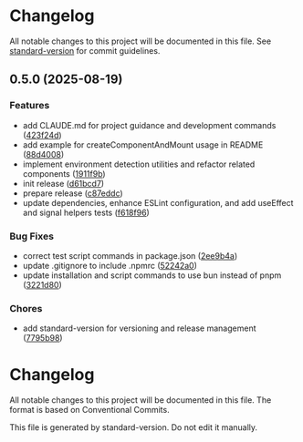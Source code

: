 # Changelog

All notable changes to this project will be documented in this file. See [standard-version](https://github.com/conventional-changelog/standard-version) for commit guidelines.

## 0.5.0 (2025-08-19)


### Features

* add CLAUDE.md for project guidance and development commands ([423f24d](https://github.com/beardcoder/simple-components/commit/423f24da79948e2d87b040e7e89167ac402bfa4e))
* add example for createComponentAndMount usage in README ([88d4008](https://github.com/beardcoder/simple-components/commit/88d40083b00377028e8f521a6bd25eac6366953f))
* implement environment detection utilities and refactor related components ([1911f9b](https://github.com/beardcoder/simple-components/commit/1911f9b6946994dd0a2f74a37cd9af2b494a9db0))
* init release ([d61bcd7](https://github.com/beardcoder/simple-components/commit/d61bcd7a66869c3235380d8bf0f377292ea4abca))
* prepare release ([c87eddc](https://github.com/beardcoder/simple-components/commit/c87eddc6f44b98e26dfc66b1e1bf90ee55623014))
* update dependencies, enhance ESLint configuration, and add useEffect and signal helpers tests ([f618f96](https://github.com/beardcoder/simple-components/commit/f618f96c0b34fd9ebeae631af4a8222a189a740a))


### Bug Fixes

* correct test script commands in package.json ([2ee9b4a](https://github.com/beardcoder/simple-components/commit/2ee9b4a3da3241cbefe0bb4e275234c42080c48e))
* update .gitignore to include .npmrc ([52242a0](https://github.com/beardcoder/simple-components/commit/52242a080ce1b2d463b637e6216be72642abbdae))
* update installation and script commands to use bun instead of pnpm ([3221d80](https://github.com/beardcoder/simple-components/commit/3221d80886ec34dd592f746a6447fd8a14da40f1))


### Chores

* add standard-version for versioning and release management ([7795b98](https://github.com/beardcoder/simple-components/commit/7795b981397f8f083f66e1091f59f05a440ce35b))

# Changelog

All notable changes to this project will be documented in this file. The format is based on Conventional Commits.

This file is generated by standard-version. Do not edit it manually.
